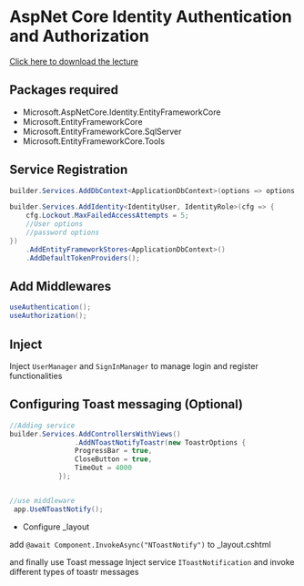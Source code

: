 # AspNet Core Identity Authentication and Authorization

[Click here to download the lecture]()

## Packages required

- Microsoft.AspNetCore.Identity.EntityFrameworkCore
- Microsoft.EntityFrameworkCore
- Microsoft.EntityFrameworkCore.SqlServer
- Microsoft.EntityFrameworkCore.Tools

## Service Registration

```cs
builder.Services.AddDbContext<ApplicationDbContext>(options => options.UseSqlServer(_config.GetConnectionString("DbConnection")));

builder.Services.AddIdentity<IdentityUser, IdentityRole>(cfg => {
    cfg.Lockout.MaxFailedAccessAttempts = 5;
    //User options
    //password options
})
    .AddEntityFrameworkStores<ApplicationDbContext>()
    .AddDefaultTokenProviders();
```

## Add Middlewares

```cs
useAuthentication();
useAuthorization();
```


## Inject

Inject `UserManager` and `SignInManager` to manage login and register functionalities

## Configuring Toast messaging (Optional)

```cs
//Adding service
builder.Services.AddControllersWithViews()
                .AddNToastNotifyToastr(new ToastrOptions {
                ProgressBar = true,
                CloseButton = true,
                TimeOut = 4000
            });


//use middleware
 app.UseNToastNotify();
```

- Configure _layout

add `@await Component.InvokeAsync("NToastNotify")` to _layout.cshtml

and finally use Toast message
Inject service `IToastNotification` and invoke different types of toastr messages